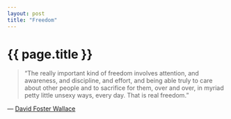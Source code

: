 ```yaml
---
layout: post
title: "Freedom"
---
```


{{ page.title }}
================

> “The really important kind of freedom involves attention, and awareness, and discipline, and effort, and being able truly to care about other people and to sacrifice for them, over and over, in myriad petty little unsexy ways, every day. That is real freedom.”

— [David Foster Wallace](http://www.guardian.co.uk/books/2008/sep/20/fiction/print)

